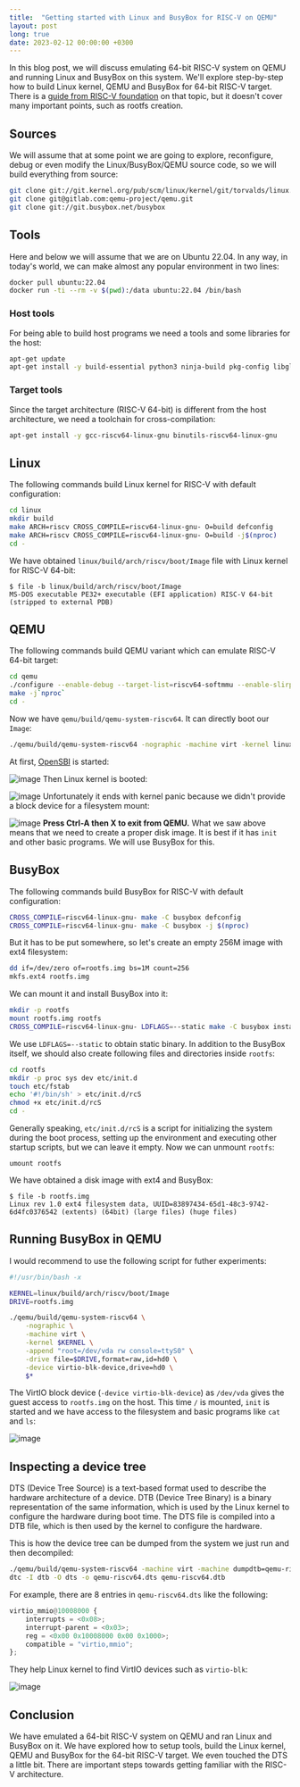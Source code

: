 ```yaml
---
title:  "Getting started with Linux and BusyBox for RISC-V on QEMU"
layout: post
long: true
date: 2023-02-12 00:00:00 +0300
---
```


In this blog post, we will discuss emulating 64-bit RISC-V system on QEMU and running Linux and BusyBox on this system. We'll explore step-by-step how to build Linux kernel, QEMU and BusyBox for 64-bit RISC-V target. There is a [guide from RISC-V foundation](https://risc-v-getting-started-guide.readthedocs.io/en/latest/linux-qemu.html) on that topic, but it doesn't cover many important points, such as rootfs creation.



## Sources

We will assume that at some point we are going to explore, reconfigure, debug or even modify the Linux/BusyBox/QEMU source code, so we will build everything from source:
```sh
git clone git://git.kernel.org/pub/scm/linux/kernel/git/torvalds/linux.git
git clone git@gitlab.com:qemu-project/qemu.git
git clone git://git.busybox.net/busybox
```

## Tools

Here and below we will assume that we are on Ubuntu 22.04. In any way, in today's world, we can make almost any popular environment in two lines:

```sh
docker pull ubuntu:22.04
docker run -ti --rm -v $(pwd):/data ubuntu:22.04 /bin/bash
```

### Host tools

For being able to build host programs we need a tools and some libraries for the host:
```sh
apt-get update
apt-get install -y build-essential python3 ninja-build pkg-config libglib2.0-dev libpixman-1-dev libslirp-dev flex bison bc file device-tree-compiler
```

### Target tools

Since the target architecture (RISC-V 64-bit) is different from the host architecture, we need a toolchain for cross-compilation:
```sh
apt-get install -y gcc-riscv64-linux-gnu binutils-riscv64-linux-gnu
```

## Linux

The following commands build Linux kernel for RISC-V with default configuration:
```sh
cd linux
mkdir build
make ARCH=riscv CROSS_COMPILE=riscv64-linux-gnu- O=build defconfig
make ARCH=riscv CROSS_COMPILE=riscv64-linux-gnu- O=build -j$(nproc)
cd -
```
We have obtained `linux/build/arch/riscv/boot/Image` file with Linux kernel for RISC-V 64-bit:
```
$ file -b linux/build/arch/riscv/boot/Image
MS-DOS executable PE32+ executable (EFI application) RISC-V 64-bit (stripped to external PDB)
```

## QEMU

The following commands build QEMU variant which can emulate RISC-V 64-bit target:
```sh
cd qemu
./configure --enable-debug --target-list=riscv64-softmmu --enable-slirp
make -j`nproc`
cd -
```
Now we have `qemu/build/qemu-system-riscv64`. It can directly boot our `Image`:
```sh
./qemu/build/qemu-system-riscv64 -nographic -machine virt -kernel linux/build/arch/riscv/boot/Image
```
At first, [OpenSBI](https://github.com/riscv-software-src/opensbi) is started:

![image](https://user-images.githubusercontent.com/8286747/218286161-bcc3e081-3c3a-47b2-9b6e-7966f282b62b.png)
Then Linux kernel is booted:

![image](https://user-images.githubusercontent.com/8286747/218286116-3e61e719-cb49-4601-bfb5-4d15d9fa1cd5.png)
Unfortunately it ends with kernel panic because we didn't provide a block device for a filesystem mount:

![image](https://user-images.githubusercontent.com/8286747/218286074-8c2043f4-eb55-4c29-9c5b-feca27700d13.png)
 **Press Ctrl-A then X to exit from QEMU.** What we saw above means that we need to create a proper disk image. It is best if it has `init` and other basic programs. We will use BusyBox for this.

## BusyBox

The following commands build BusyBox for RISC-V with default configuration:
```sh
CROSS_COMPILE=riscv64-linux-gnu- make -C busybox defconfig
CROSS_COMPILE=riscv64-linux-gnu- make -C busybox -j $(nproc)
```
But it has to be put somewhere, so let's create an empty 256M image with ext4 filesystem:
```sh
dd if=/dev/zero of=rootfs.img bs=1M count=256
mkfs.ext4 rootfs.img
```
We can mount it and install BusyBox into it:
```sh
mkdir -p rootfs
mount rootfs.img rootfs
CROSS_COMPILE=riscv64-linux-gnu- LDFLAGS=--static make -C busybox install CONFIG_PREFIX=../rootfs
```
We use `LDFLAGS=--static` to obtain static binary. In addition to the BusyBox itself, we should also create following files and directories inside `rootfs`:
```sh
cd rootfs
mkdir -p proc sys dev etc/init.d
touch etc/fstab
echo '#!/bin/sh' > etc/init.d/rcS
chmod +x etc/init.d/rcS
cd -
```
Generally speaking, `etc/init.d/rcS` is a script for initializing the system during the boot process, setting up the environment and executing other startup scripts, but we can leave it empty. Now we can unmount `rootfs`:
```
umount rootfs
```
We have obtained a disk image with ext4 and BusyBox:
```
$ file -b rootfs.img 
Linux rev 1.0 ext4 filesystem data, UUID=83897434-65d1-48c3-9742-6d4fc0376542 (extents) (64bit) (large files) (huge files)
```

## Running BusyBox in QEMU

I would recommend to use the following script for futher experiments:
```sh
#!/usr/bin/bash -x

KERNEL=linux/build/arch/riscv/boot/Image
DRIVE=rootfs.img

./qemu/build/qemu-system-riscv64 \
    -nographic \
    -machine virt \
    -kernel $KERNEL \
    -append "root=/dev/vda rw console=ttyS0" \
    -drive file=$DRIVE,format=raw,id=hd0 \
    -device virtio-blk-device,drive=hd0 \
    $*
```
The VirtIO block device (`-device virtio-blk-device`) as `/dev/vda` gives the guest access to `rootfs.img` on the host. This time `/` is mounted, `init` is started and we have access to the filesystem and basic programs like `cat` and `ls`:

![image](https://user-images.githubusercontent.com/8286747/218285917-8eeffce2-5ec9-411a-8f0c-2c8c5b9c1558.png)

## Inspecting a device tree

DTS (Device Tree Source) is a text-based format used to describe the hardware architecture of a device. DTB (Device Tree Binary) is a binary representation of the same information, which is used by the Linux kernel to configure the hardware during boot time. The DTS file is compiled into a DTB file, which is then used by the kernel to configure the hardware.

This is how the device tree can be dumped from the system we just run and then decompiled:
```sh
./qemu/build/qemu-system-riscv64 -machine virt -machine dumpdtb=qemu-riscv64.dtb
dtc -I dtb -O dts -o qemu-riscv64.dts qemu-riscv64.dtb
```

For example, there are 8 entries in `qemu-riscv64.dts` like the following:
```python
virtio_mmio@10008000 {
	interrupts = <0x08>;
	interrupt-parent = <0x03>;
	reg = <0x00 0x10008000 0x00 0x1000>;
	compatible = "virtio,mmio";
};
```
They help Linux kernel to find VirtIO devices such as `virtio-blk`:

![image](https://user-images.githubusercontent.com/8286747/218312560-8137157a-fb7b-457a-b07e-0531f3e173f5.png)

## Conclusion

We have emulated a 64-bit RISC-V system on QEMU and ran Linux and BusyBox on it. We have explored how to setup tools, build the Linux kernel, QEMU and BusyBox for the 64-bit RISC-V target. We even touched the DTS a little bit. There are important steps towards getting familiar with the RISC-V architecture.
